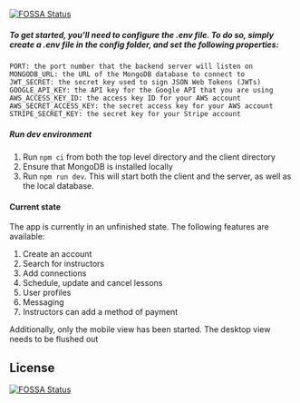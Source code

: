 [![FOSSA Status](https://app.fossa.com/api/projects/git%2Bgithub.com%2Fmhamill2%2Fkickpush.svg?type=shield)](https://app.fossa.com/projects/git%2Bgithub.com%2Fmhamill2%2Fkickpush?ref=badge_shield)

##### To get started, you'll need to configure the .env file. To do so, simply create a .env file in the config folder, and set the following properties:

```
PORT: the port number that the backend server will listen on
MONGODB_URL: the URL of the MongoDB database to connect to
JWT_SECRET: the secret key used to sign JSON Web Tokens (JWTs)
GOOGLE_API_KEY: the API key for the Google API that you are using
AWS_ACCESS_KEY_ID: the access key ID for your AWS account
AWS_SECRET_ACCESS_KEY: the secret access key for your AWS account
STRIPE_SECRET_KEY: the secret key for your Stripe account
```

##### Run dev environment

1. Run `npm ci` from both the top level directory and the client directory
2. Ensure that MongoDB is installed locally
3. Run `npm run dev`. This will start both the client and the server, as well as the local database.

#### Current state

The app is currently in an unfinished state. The following features are available:

1. Create an account
2. Search for instructors
3. Add connections
4. Schedule, update and cancel lessons
5. User profiles
6. Messaging
7. Instructors can add a method of payment

Additionally, only the mobile view has been started. The desktop view needs to be flushed out


## License
[![FOSSA Status](https://app.fossa.com/api/projects/git%2Bgithub.com%2Fmhamill2%2Fkickpush.svg?type=large)](https://app.fossa.com/projects/git%2Bgithub.com%2Fmhamill2%2Fkickpush?ref=badge_large)
